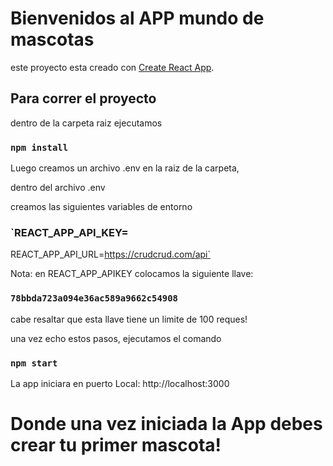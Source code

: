 # Bienvenidos al APP mundo de mascotas

este proyecto esta creado con [Create React App](https://github.com/facebook/create-react-app).

## Para correr el proyecto

dentro de la carpeta raiz ejecutamos

### `npm install`

Luego creamos un archivo .env en la raiz de la carpeta,

dentro del archivo .env

creamos las siguientes variables de entorno

### `REACT_APP_API_KEY=

REACT_APP_API_URL=https://crudcrud.com/api`

Nota: en REACT_APP_APIKEY colocamos la siguiente llave:

### `78bbda723a094e36ac589a9662c54908`

cabe resaltar que esta llave tiene un limite de 100 reques!

una vez echo estos pasos,
ejecutamos el comando

### `npm start`

La app iniciara en puerto
Local: http://localhost:3000

# Donde una vez iniciada la App debes crear tu primer mascota!
